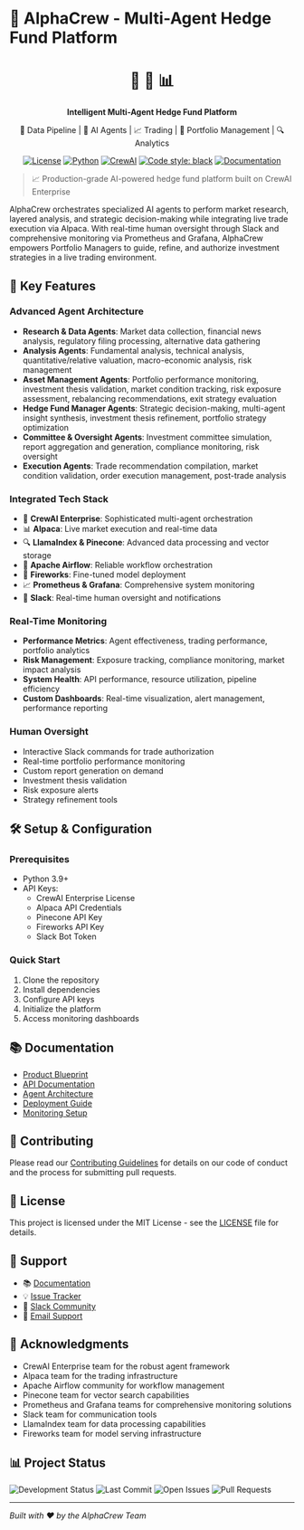 # 🤖 AlphaCrew - Multi-Agent Hedge Fund Platform

<div align="center">

🤖 🏦 📊
===

**Intelligent Multi-Agent Hedge Fund Platform**

🔄 Data Pipeline | 🧠 AI Agents | 📈 Trading | 🎯 Portfolio Management | 🔍 Analytics

[![License](https://img.shields.io/badge/license-MIT-blue.svg)](LICENSE)
[![Python](https://img.shields.io/badge/python-3.9%2B-blue)](https://www.python.org/downloads/)
[![CrewAI](https://img.shields.io/badge/CrewAI-Enterprise-orange)](https://crewai.com)
[![Code style: black](https://img.shields.io/badge/code%20style-black-000000.svg)](https://github.com/psf/black)
[![Documentation](https://img.shields.io/badge/docs-latest-brightgreen.svg)](docs/)

</div>

> 📈 Production-grade AI-powered hedge fund platform built on CrewAI Enterprise

AlphaCrew orchestrates specialized AI agents to perform market research, layered analysis, and strategic decision-making while integrating live trade execution via Alpaca. With real-time human oversight through Slack and comprehensive monitoring via Prometheus and Grafana, AlphaCrew empowers Portfolio Managers to guide, refine, and authorize investment strategies in a live trading environment.

## 🌟 Key Features

### Advanced Agent Architecture
- **Research & Data Agents**: Market data collection, financial news analysis, regulatory filing processing, alternative data gathering
- **Analysis Agents**: Fundamental analysis, technical analysis, quantitative/relative valuation, macro-economic analysis, risk management
- **Asset Management Agents**: Portfolio performance monitoring, investment thesis validation, market condition tracking, risk exposure assessment, rebalancing recommendations, exit strategy evaluation
- **Hedge Fund Manager Agents**: Strategic decision-making, multi-agent insight synthesis, investment thesis refinement, portfolio strategy optimization
- **Committee & Oversight Agents**: Investment committee simulation, report aggregation and generation, compliance monitoring, risk oversight
- **Execution Agents**: Trade recommendation compilation, market condition validation, order execution management, post-trade analysis

### Integrated Tech Stack
- 🧠 **CrewAI Enterprise**: Sophisticated multi-agent orchestration
- 📊 **Alpaca**: Live market execution and real-time data
- 🔍 **LlamaIndex & Pinecone**: Advanced data processing and vector storage
- 🔄 **Apache Airflow**: Reliable workflow orchestration
- 🚀 **Fireworks**: Fine-tuned model deployment
- 📈 **Prometheus & Grafana**: Comprehensive system monitoring
- 💬 **Slack**: Real-time human oversight and notifications

### Real-Time Monitoring
- **Performance Metrics**: Agent effectiveness, trading performance, portfolio analytics
- **Risk Management**: Exposure tracking, compliance monitoring, market impact analysis
- **System Health**: API performance, resource utilization, pipeline efficiency
- **Custom Dashboards**: Real-time visualization, alert management, performance reporting

### Human Oversight
- Interactive Slack commands for trade authorization
- Real-time portfolio performance monitoring
- Custom report generation on demand
- Investment thesis validation
- Risk exposure alerts
- Strategy refinement tools

## 🛠 Setup & Configuration

### Prerequisites
- Python 3.9+
- API Keys:
  - CrewAI Enterprise License
  - Alpaca API Credentials
  - Pinecone API Key
  - Fireworks API Key
  - Slack Bot Token

### Quick Start
1. Clone the repository
2. Install dependencies
3. Configure API keys
4. Initialize the platform
5. Access monitoring dashboards

## 📚 Documentation

- [Product Blueprint](BLUEPRINT.md)
- [API Documentation](docs/API.md)
- [Agent Architecture](docs/AGENTS.md)
- [Deployment Guide](docs/DEPLOYMENT.md)
- [Monitoring Setup](docs/MONITORING.md)

## 🤝 Contributing

Please read our [Contributing Guidelines](CONTRIBUTING.md) for details on our code of conduct and the process for submitting pull requests.

## 📄 License

This project is licensed under the MIT License - see the [LICENSE](LICENSE) file for details.

## 💬 Support

- 📚 [Documentation](docs/)
- 💡 [Issue Tracker](https://github.com/drukpa1455/AlphaCrew/issues)
- 🤝 [Slack Community](https://alphacrew.slack.com)
- 📧 [Email Support](mailto:support@alphacrew.com)

## 🙏 Acknowledgments

- CrewAI Enterprise team for the robust agent framework
- Alpaca team for the trading infrastructure
- Apache Airflow community for workflow management
- Pinecone team for vector search capabilities
- Prometheus and Grafana teams for comprehensive monitoring solutions
- Slack team for communication tools
- LlamaIndex team for data processing capabilities
- Fireworks team for model serving infrastructure

## 📊 Project Status

![Development Status](https://img.shields.io/badge/status-alpha-orange)
![Last Commit](https://img.shields.io/github/last-commit/drukpa1455/AlphaCrew)
![Open Issues](https://img.shields.io/github/issues/drukpa1455/AlphaCrew)
![Pull Requests](https://img.shields.io/github/issues-pr/drukpa1455/AlphaCrew)

---

*Built with ❤️ by the AlphaCrew Team*
